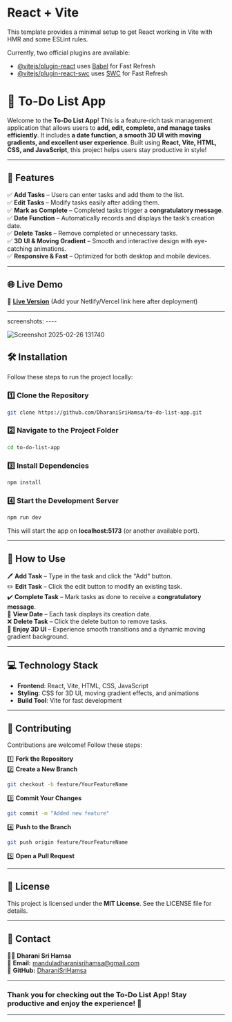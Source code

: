 # React + Vite

This template provides a minimal setup to get React working in Vite with HMR and some ESLint rules.

Currently, two official plugins are available:

- [@vitejs/plugin-react](https://github.com/vitejs/vite-plugin-react/blob/main/packages/plugin-react/README.md) uses [Babel](https://babeljs.io/) for Fast Refresh
- [@vitejs/plugin-react-swc](https://github.com/vitejs/vite-plugin-react-swc) uses [SWC](https://swc.rs/) for Fast Refresh



# **📝 To-Do List App**  

Welcome to the **To-Do List App**! This is a feature-rich task management application that allows users to **add, edit, complete, and manage tasks efficiently**. It includes **a date function, a smooth 3D UI with moving gradients, and excellent user experience**. Built using **React, Vite, HTML, CSS, and JavaScript**, this project helps users stay productive in style!  

---

## **🚀 Features**  

✅ **Add Tasks** – Users can enter tasks and add them to the list.  
✅ **Edit Tasks** – Modify tasks easily after adding them.  
✅ **Mark as Complete** – Completed tasks trigger a **congratulatory message**.  
✅ **Date Function** – Automatically records and displays the task’s creation date.  
✅ **Delete Tasks** – Remove completed or unnecessary tasks.  
✅ **3D UI & Moving Gradient** – Smooth and interactive design with eye-catching animations.  
✅ **Responsive & Fast** – Optimized for both desktop and mobile devices.  

---

## **🌐 Live Demo**  

🔗 **[Live Version](#)** (Add your Netlify/Vercel link here after deployment)  

---
screenshots: ----

![Screenshot 2025-02-26 131740](https://github.com/user-attachments/assets/b19fac20-8be8-436d-a054-c9f066afb1f0)


## **🛠️ Installation**  

Follow these steps to run the project locally:  

### **1️⃣ Clone the Repository**  
```bash
git clone https://github.com/DharaniSriHamsa/to-do-list-app.git
```

### **2️⃣ Navigate to the Project Folder**  
```bash
cd to-do-list-app
```

### **3️⃣ Install Dependencies**  
```bash
npm install
```

### **4️⃣ Start the Development Server**  
```bash
npm run dev
```
This will start the app on **localhost:5173** (or another available port).  

---

## **🎯 How to Use**  

🖊️ **Add Task** – Type in the task and click the "Add" button.  
✏️ **Edit Task** – Click the edit button to modify an existing task.  
✔️ **Complete Task** – Mark tasks as done to receive a **congratulatory message**.  
📅 **View Date** – Each task displays its creation date.  
❌ **Delete Task** – Click the delete button to remove tasks.  
🎨 **Enjoy 3D UI** – Experience smooth transitions and a dynamic moving gradient background.  

---

## **💻 Technology Stack**  

- **Frontend**: React, Vite, HTML, CSS, JavaScript  
- **Styling**: CSS for 3D UI, moving gradient effects, and animations  
- **Build Tool**: Vite for fast development  

---

## **🤝 Contributing**  

Contributions are welcome! Follow these steps:  

1️⃣ **Fork the Repository**  
2️⃣ **Create a New Branch**  
```bash
git checkout -b feature/YourFeatureName
```
3️⃣ **Commit Your Changes**  
```bash
git commit -m "Added new feature"
```
4️⃣ **Push to the Branch**  
```bash
git push origin feature/YourFeatureName
```
5️⃣ **Open a Pull Request**  

---


## **📜 License**  

This project is licensed under the **MIT License**. See the LICENSE file for details.  

---

## **📩 Contact**  

👩‍💻 **Dharani Sri Hamsa**  
📧 **Email:** manduladharanisrihamsa@gmail.com  
🔗 **GitHub:** [DharaniSriHamsa](https://github.com/DharaniSriHamsa)  

---



### **Thank you for checking out the To-Do List App! Stay productive and enjoy the experience! 🚀**  

---
